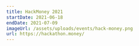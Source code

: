 ```yaml
---
title: HackMoney 2021
startDate: 2021-06-18
endDate: 2021-07-09
imageUrl: /assets/uploads/events/hack-money.png
url: https://hackathon.money/
---
```


